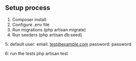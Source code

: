 ## Setup process
1. Composer install
2. Configure .env file
3. Run migrations (php artisan migrate)
4. Run seeders (php artisan db:seed)

5: default user:
    email: test@example.com
    password: password

6: run the tests
    php artisan test
